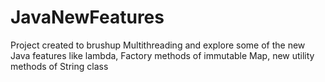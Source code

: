 # JavaNewFeatures
Project created to brushup Multithreading and explore some of the new Java features like lambda, Factory methods of immutable Map, new utility methods of String class
